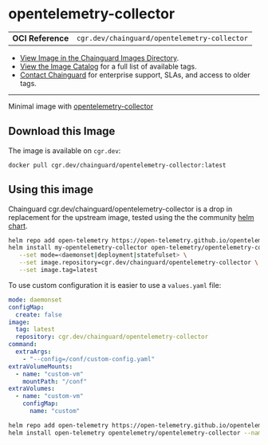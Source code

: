 <!--monopod:start-->
# opentelemetry-collector
| | |
| - | - |
| **OCI Reference** | `cgr.dev/chainguard/opentelemetry-collector` |


* [View Image in the Chainguard Images Directory](https://images.chainguard.dev/directory/image/opentelemetry-collector/overview).
* [View the Image Catalog](https://console.chainguard.dev/images/catalog) for a full list of available tags.
* [Contact Chainguard](https://www.chainguard.dev/chainguard-images) for enterprise support, SLAs, and access to older tags.

---
<!--monopod:end-->

<!--overview:start-->
Minimal image with [opentelemetry-collector](https://github.com/open-telemetry/opentelemetry-collector)
<!--overview:end-->

<!--getting:start-->
## Download this Image
The image is available on `cgr.dev`:

```
docker pull cgr.dev/chainguard/opentelemetry-collector:latest
```
<!--getting:end-->

<!--body:start-->
## Using this image

Chainguard cgr.dev/chainguard/opentelemetry-collector is a drop in replacement for the upstream image, tested using the the community [helm chart](https://opentelemetry.io/docs/kubernetes/helm/collector/).

```bash
helm repo add open-telemetry https://open-telemetry.github.io/opentelemetry-helm-charts
helm install my-opentelemetry-collector open-telemetry/opentelemetry-collector \
   --set mode=<daemonset|deployment|statefulset> \
   --set image.repository=cgr.dev/chainguard/opentelemetry-collector \
   --set image.tag=latest
```

To use custom configuration it is easier to use a `values.yaml` file:

```yaml
mode: daemonset
configMap:
  create: false
image:
  tag: latest
  repository: cgr.dev/chainguard/opentelemetry-collector
command:
  extraArgs:
    - "--config=/conf/custom-config.yaml"
extraVolumeMounts:
  - name: "custom-vm"
    mountPath: "/conf"
extraVolumes:
  - name: "custom-vm"
    configMap:
      name: "custom"

```
```bash
helm repo add open-telemetry https://open-telemetry.github.io/opentelemetry-helm-charts
helm install open-telemetry opentelemetry/opentelemetry-collector --namespace open-telemetry-custom-config -f values.yaml
```
<!--body:end-->
